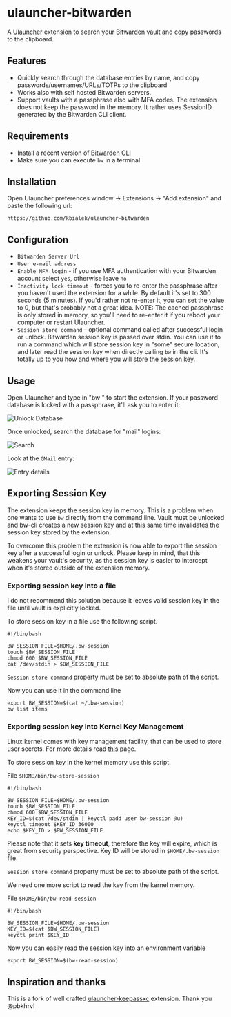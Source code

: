 # ulauncher-bitwarden

A [Ulauncher](https://ulauncher.io/) extension to search your [Bitwarden](https://bitwarden.com/) vault and copy passwords to the clipboard.

## Features

- Quickly search through the database entries by name, and copy passwords/usernames/URLs/TOTPs to the clipboard
- Works also with self hosted Bitwarden servers.
- Support vaults with a passphrase also with MFA codes. The extension does not keep the password in the memory.
It rather uses SessionID generated by the Bitwarden CLI client.

## Requirements

- Install a recent version of [Bitwarden CLI](https://github.com/bitwarden/clients/tree/master/apps/cli)
- Make sure you can execute `bw` in a terminal

## Installation

Open Ulauncher preferences window -> Extensions -> "Add extension" and paste the following url:

```
https://github.com/kbialek/ulauncher-bitwarden
```

## Configuration

- `Bitwarden Server Url`
- `User e-mail address`
- `Enable MFA login` - if you use MFA authentication with your Bitwarden account select `yes`, otherwise leave `no` 
- `Inactivity lock timeout` - forces you to re-enter the passphrase after you haven't used the extension for a while. By default it's set to 300 seconds (5 minutes). If you'd rather not re-enter it, you can set the value to 0, but that's probably not a great idea. NOTE: The cached passphrase is only stored in memory, so you'll need to re-enter it if you reboot your computer or restart Ulauncher.
- `Session store command` - optional command called after successful login or unlock. Bitwarden session key is passed over stdin. 
You can use it to run a command which will store session key in "some" secure location, 
and later read the session key when directly calling `bw` in the cli. 
It's totally up to you how and where you will store the session key.

## Usage

Open Ulauncher and type in "bw " to start the extension. If your password database is locked with a passphrase, it'll ask you to enter it:

![Unlock Database](images/screenshots/unlock-database.png)

Once unlocked, search the database for "mail" logins:

![Search](images/screenshots/search1.png)

Look at the `GMail` entry:

![Entry details](images/screenshots/details1.png)

## Exporting Session Key
The extension keeps the session key in memory. This is a problem when one wants to use `bw` directly from the
command line. Vault must be unlocked and bw-cli creates a new session key and at this same time invalidates 
the session key stored by the extension.

To overcome this problem the extension is now able to export the session key after a successful login or unlock.
Please keep in mind, that this weakens your vault's security, as the session key is easier to intercept when
it's stored outside of the extension memory.

### Exporting session key into a file
I do not recommend this solution because it leaves valid session key in the file until vault is explicitly locked.

To store session key in a file use the following script.
```shell script
#!/bin/bash

BW_SESSION_FILE=$HOME/.bw-session
touch $BW_SESSION_FILE
chmod 600 $BW_SESSION_FILE
cat /dev/stdin > $BW_SESSION_FILE
```
`Session store command` property must be set to absolute path of the script.

Now you can use it in the command line
```shell script
export BW_SESSION=$(cat ~/.bw-session)
bw list items
```

### Exporting session key into Kernel Key Management
Linux kernel comes with key management facility, that can be used to store user secrets.
For more details read [this](https://github.com/jdukes/pykeyctl/blob/master/docs/Overview.org) page.

To store session key in the kernel memory use this script. 

File `$HOME/bin/bw-store-session`
```shell script
#!/bin/bash

BW_SESSION_FILE=$HOME/.bw-session
touch $BW_SESSION_FILE
chmod 600 $BW_SESSION_FILE
KEY_ID=$(cat /dev/stdin | keyctl padd user bw-session @u)
keyctl timeout $KEY_ID 36000
echo $KEY_ID > $BW_SESSION_FILE
```
Please note that it sets **key timeout**, therefore the key will expire, which is great from security perspective. 
Key ID will be stored in `$HOME/.bw-session` file.

`Session store command` property must be set to absolute path of the script.

We need one more script to read the key from the kernel memory.

File `$HOME/bin/bw-read-session`
```shell script
#!/bin/bash

BW_SESSION_FILE=$HOME/.bw-session
KEY_ID=$(cat $BW_SESSION_FILE)
keyctl print $KEY_ID
```

Now you can easily read the session key into an environment variable
```
export BW_SESSION=$(bw-read-session)
```


## Inspiration and thanks

This is a fork of well crafted [ulauncher-keepassxc](https://github.com/pbkhrv/ulauncher-keepassxc) extension. Thank you @pbkhrv! 

